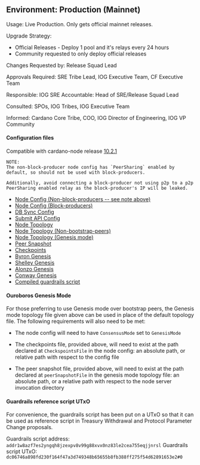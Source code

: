 ## Environment: Production (Mainnet)

Usage: Live Production. Only gets official mainnet releases.

Upgrade Strategy:

- Official Releases - Deploy 1 pool and it's relays every 24 hours
- Community requested to only deploy official releases

Changes Requested by: Release Squad Lead

Approvals Required: SRE Tribe Lead, IOG Executive Team, CF Executive Team

Responsible: IOG SRE
Accountable: Head of SRE/Release Squad Lead

Consulted: SPOs, IOG Tribes, IOG Executive Team

Informed: Cardano Core Tribe, COO, IOG Director of Engineering, IOG VP Community

#### Configuration files

Compatible with cardano-node release [10.2.1](https://github.com/IntersectMBO/cardano-node/releases/tag/10.2.1)

```
NOTE:
The non-block-producer node config has `PeerSharing` enabled by
default, so should not be used with block-producers.

Additionally, avoid connecting a block-producer not using p2p to a p2p
PeerSharing enabled relay as the block-producer's IP will be leaked.
```

- [Node Config (Non-block-producers -- see note above)](environments/mainnet/config.json)
- [Node Config (Block-producers)](environments/mainnet/config-bp.json)
- [DB Sync Config](environments/mainnet/db-sync-config.json)
- [Submit API Config](environments/mainnet/submit-api-config.json)
- [Node Topology](environments/mainnet/topology.json)
- [Node Topology (Non-bootstrap-peers)](environments/mainnet/topology-non-bootstrap-peers.json)
- [Node Topology (Genesis mode)](environments/mainnet/topology-genesis-mode.json)
- [Peer Snapshot](environments/mainnet/peer-snapshot.json)
- [Checkpoints](environments/mainnet/checkpoints.json)
- [Byron Genesis](environments/mainnet/byron-genesis.json)
- [Shelley Genesis](environments/mainnet/shelley-genesis.json)
- [Alonzo Genesis](environments/mainnet/alonzo-genesis.json)
- [Conway Genesis](environments/mainnet/conway-genesis.json)
- [Compiled guardrails script](environments/mainnet/guardrails-script.plutus)

#### Ouroboros Genesis Mode

For those preferring to use Genesis mode over bootstrap peers, the Genesis mode
topology file given above can be used in place of the default topology file.
The following requirements will also need to be met:

* The node config will need to have `ConsensusMode` set to `GenesisMode`

* The checkpoints file, provided above, will need to exist at the path declared
at `CheckspointsFile` in the node config: an absolute path, or relative path
with respect to the config file

* The peer snapshot file, provided above, will need to exist at the path
declared at `peerSnapshotFile` in the genesis mode topology file: an absolute
path, or a relative path with respect to the node server invocation directory

#### Guardrails reference script UTxO

For convenience, the guardrails script has been put on a UTxO so that it can be used as reference script in
Treasury Withdrawal and Protocol Parameter Change proposals.

Guardrails script address: `addr1w8azf7es2yngqh8jzexpv8v99g88xvx0nz83le2cea755eqjjnrsl`
Guardrails script UTxO: `dc06746a898fd230f164f47a3d749348b65655b8fb388ff275f54d62891653e2#0`
